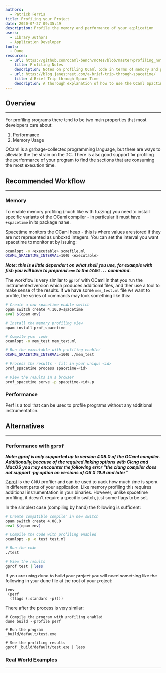```yaml
---
authors:
  - Patrick Ferris
title: Profiling your Project 
date: 2020-07-27 09:35:49
description: Profile the memory and performance of your application
users:
  - Library Authors
  - Application Developer
tools:
  - Dune
resources:
  - url: https://github.com/ocaml-bench/notes/blob/master/profiling_notes.md
    title: Profiling Notes 
    description: Notes on profiling OCaml code in terms of memory and performance by Tom Kelly and Sadiq Jaffer
  - url: https://blog.janestreet.com/a-brief-trip-through-spacetime/ 
    title: A Brief Trip through Space Time 
    description: A thorough explanation of how to use the OCaml Spactime compiler variant for memory profiling your OCaml code by Leo White
---
```


## Overview

---

For profiling programs there tend to be two main properties that most developers care about: 

1. Performance
2. Memory Usage

OCaml is a garbage-collected programming language, but there are ways to alleviate the the strain on the GC. There is also good support for profiling the performance of your program to find the sections that are consuming the most execution time. 

## Recommended Workflow

---

### Memory

To enable memory profiling (much like with fuzzing) you need to install specific variants of the OCaml compiler - in particular it must have `+spacetime` in its package name. 

Spacetime monitors the OCaml heap - this is where values are stored if they are not represented as unboxed integers. You can set the interval you want spacetime to monitor at by issuing: 

```bash
ocamlopt -o <executable> somefile.ml
OCAML_SPACETIME_INTERVAL=1000 <executable>
```

***Note: this is a little dependent on what shell you use, for example with fish you will have to preprend `env` to the `OCAML...` command.*** 

The workflow is very similar to `gprof` with OCaml in that you run the instrumented version which produces additional files, and then use a tool to make sense of the results. If we have some `mem_test.ml` file we want to profile, the series of commands may look something like this: 

```bash
# Create a new spacetime enable switch 
opam switch create 4.10.0+spacetime
eval $(opam env)

# Install the memory profiling view
opam install prof_spacetime 

# Compile your code
ocamlopt -o mem_test mem_test.ml

# Run the executable with profiling enabled 
OCAML_SPACETIME_INTERVAL=1000 ./mem_test

# Process the results - fill in your unique <id>
prof_spacetime process spacetime-<id>

# View the results in a browser 
prof_spacetime serve -p spacetime-<id>.p
```

### Performance

Perf is a tool that can be used to profile programs without any additional instrumentation. 

## Alternatives

---

### Performance with `gprof`

***Note: gprof is only supported up to version 4.08.0 of the OCaml compiler. Additionally, because of the required linking options with Clang and MacOS you may encounter the following error "**the clang compiler does not support -pg option on versions of OS X 10.9 and later**"*** 

[Gprof](https://sourceware.org/binutils/docs/gprof/) is the GNU profiler and can be used to track how much time is spent in different parts of your application. Like memory profiling this requires additional instrumentation in your binaries. However, unlike spacetime profiling, it doesn't require a specific switch, just some flags to be set. 

In the simplest case (compiling by hand) the following is sufficient: 

```bash
# Create compatible compiler in new switch  
opam switch create 4.08.0
eval $(opam env)

# Compile the code with profiling enabled 
ocamlopt -p -o test test.ml 

# Run the code
./test

# View the results 
gprof test | less 
```

If you are using dune to build your project you will need something like the following in your dune file at the root of your project: 

```
(env
 (perf
  (flags (:standard -p))))
```

There after the process is very similar: 

```
# Compile the program with profiling enabled 
dune build --profile perf 

# Run the program
_build/default/test.exe

# See the profiling results 
gprof _build/default/test.exe | less 
```

### Real World Examples

---
